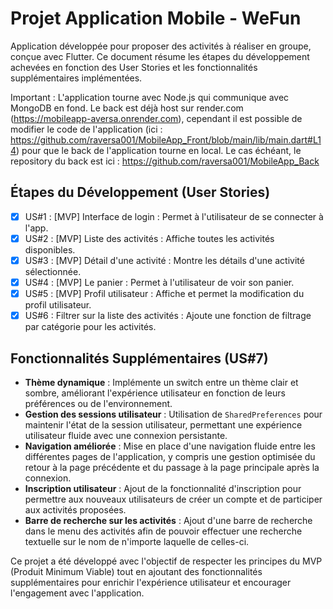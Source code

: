 # Projet Application Mobile - WeFun

Application développée pour proposer des activités à réaliser en groupe, conçue avec Flutter. Ce document résume les étapes du développement achevées en fonction des User Stories et les fonctionnalités supplémentaires implémentées.

Important : L'application tourne avec Node.js qui communique avec MongoDB en fond. Le back est déjà host sur render.com (https://mobileapp-aversa.onrender.com), cependant il est possible de modifier le code de l'application (ici : https://github.com/raversa001/MobileApp_Front/blob/main/lib/main.dart#L14) pour que le back de l'application tourne en local.
Le cas échéant, le repository du back est ici : https://github.com/raversa001/MobileApp_Back

## Étapes du Développement (User Stories)

- [x] US#1 : [MVP] Interface de login : Permet à l'utilisateur de se connecter à l'app.
- [x] US#2 : [MVP] Liste des activités : Affiche toutes les activités disponibles.
- [x] US#3 : [MVP] Détail d'une activité : Montre les détails d'une activité sélectionnée.
- [x] US#4 : [MVP] Le panier : Permet à l'utilisateur de voir son panier.
- [x] US#5 : [MVP] Profil utilisateur : Affiche et permet la modification du profil utilisateur.
- [x] US#6 : Filtrer sur la liste des activités : Ajoute une fonction de filtrage par catégorie pour les activités.

## Fonctionnalités Supplémentaires (US#7)

- **Thème dynamique** : Implémente un switch entre un thème clair et sombre, améliorant l'expérience utilisateur en fonction de leurs préférences ou de l'environnement.
- **Gestion des sessions utilisateur** : Utilisation de `SharedPreferences` pour maintenir l'état de la session utilisateur, permettant une expérience utilisateur fluide avec une connexion persistante.
- **Navigation améliorée** : Mise en place d'une navigation fluide entre les différentes pages de l'application, y compris une gestion optimisée du retour à la page précédente et du passage à la page principale après la connexion.
- **Inscription utilisateur** : Ajout de la fonctionnalité d'inscription pour permettre aux nouveaux utilisateurs de créer un compte et de participer aux activités proposées.
- **Barre de recherche sur les activités** : Ajout d'une barre de recherche dans le menu des activités afin de pouvoir effectuer une recherche textuelle sur le nom de n'importe laquelle de celles-ci.

Ce projet a été développé avec l'objectif de respecter les principes du MVP (Produit Minimum Viable) tout en ajoutant des fonctionnalités supplémentaires pour enrichir l'expérience utilisateur et encourager l'engagement avec l'application.
